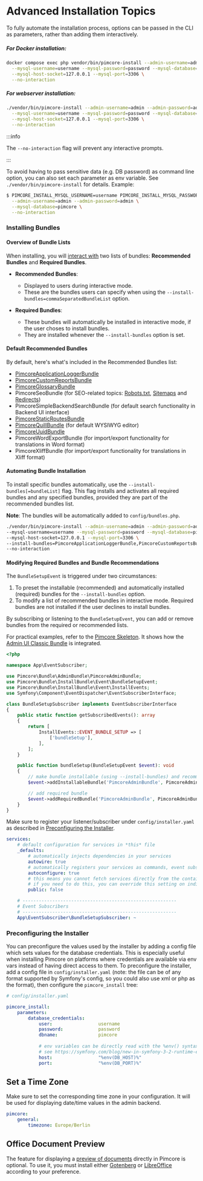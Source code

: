 # Advanced Installation Topics

To fully automate the installation process, options can be passed in the CLI as parameters, rather than adding them interactively. 

##### For Docker installation:

```bash
docker compose exec php vendor/bin/pimcore-install --admin-username=admin --admin-password=admin \
  --mysql-username=username --mysql-password=password --mysql-database=pimcore \
  --mysql-host-socket=127.0.0.1 --mysql-port=3306 \
  --no-interaction
```

##### For webserver installation:

```bash
./vendor/bin/pimcore-install --admin-username=admin --admin-password=admin \
  --mysql-username=username --mysql-password=password --mysql-database=pimcore \
  --mysql-host-socket=127.0.0.1 --mysql-port=3306 \
  --no-interaction
```

:::info

The `--no-interaction` flag will prevent any interactive prompts.

:::

To avoid having to pass sensitive data (e.g. DB password) as command line option, you can also set each parameter as env
variable. See `./vendor/bin/pimcore-install` for details. Example:

```bash
$ PIMCORE_INSTALL_MYSQL_USERNAME=username PIMCORE_INSTALL_MYSQL_PASSWORD=password ./vendor/bin/pimcore-install \
  --admin-username=admin --admin-password=admin \
  --mysql-database=pimcore \
  --no-interaction
```

### Installing Bundles

#### Overview of Bundle Lists

When installing, you will [interact with](#modifying-required-bundles-and-bundle-recommendations) two lists of
bundles: **Recommended Bundles** and **Required Bundles**.

- **Recommended Bundles**:
    - Displayed to users during interactive mode.
    - These are the bundles users can specify when using the `--install-bundles=commaSeparatedBundleList` option.

- **Required Bundles**:
    - These bundles will automatically be installed in interactive mode, if the user choses to install bundles.
    - They are installed whenever the `--install-bundles` option is set.

#### Default Recommended Bundles

By default, here's what's included in the Recommended Bundles list:

- [PimcoreApplicationLoggerBundle](../../18_Tools_and_Features/17_Application_Logger.md)
- [PimcoreCustomReportsBundle](../../18_Tools_and_Features/29_Custom_Reports.md)
- [PimcoreGlossaryBundle](../../18_Tools_and_Features/21_Glossary.md)
- PimcoreSeoBundle (for SEO-related topics: [Robots.txt](../../18_Tools_and_Features/38_Robots.txt.md), [Sitemaps](../../18_Tools_and_Features/39_Sitemaps.md) and [Redirects](../../02_MVC/04_Routing_and_URLs/04_Redirects.md))
- PimcoreSimpleBackendSearchBundle (for default search functionality in Backend UI interface)
- [PimcoreStaticRoutesBundle](../../02_MVC/04_Routing_and_URLs/02_Custom_Routes.md)
- [PimcoreQuillBundle](https://github.com/pimcore/quill-bundle/blob/1.x/README.md) (for default WYSIWYG editor)
- [PimcoreUuidBundle](../../19_Development_Tools_and_Details/19_UUID_Support.md)
- PimcoreWordExportBundle (for import/export functionality for translations in Word format)
- PimcoreXliffBundle (for import/export functionality for translations in Xliff format)

#### Automating Bundle Installation

To install specific bundles automatically, use the `--install-bundles[=bundleList]` flag. This flag installs and
activates all required bundles and any specified bundles, provided they are part of the recommended bundles list.

**Note**: The bundles will be automatically added to `config/bundles.php`.

```bash
./vendor/bin/pimcore-install --admin-username=admin --admin-password=admin \
--mysql-username=username --mysql-password=password --mysql-database=pimcore \
--mysql-host-socket=127.0.0.1 --mysql-port=3306 \
--install-bundles=PimcoreApplicationLoggerBundle,PimcoreCustomReportsBundle \
--no-interaction
```

#### Modifying Required Bundles and Bundle Recommendations
The `BundleSetupEvent` is triggered under two circumstances:

1. To preset the installable (recommended) and automatically installed (required) bundles for the `--install-bundles` option.
2. To modify a list of recommended bundles in interactive mode. Required bundles are not installed if the user declines to install bundles.

By subscribing or listening to the `BundleSetupEvent`, you can add or remove bundles from the required or recommended lists.

For practical examples, refer to the [Pimcore Skeleton](https://github.com/pimcore/skeleton). It shows how the [Admin UI Classic Bundle](https://github.com/pimcore/admin-ui-classic-bundle) is integrated.

```php
<?php

namespace App\EventSubscriber;

use Pimcore\Bundle\AdminBundle\PimcoreAdminBundle;
use Pimcore\Bundle\InstallBundle\Event\BundleSetupEvent;
use Pimcore\Bundle\InstallBundle\Event\InstallEvents;
use Symfony\Component\EventDispatcher\EventSubscriberInterface;

class BundleSetupSubscriber implements EventSubscriberInterface
{
    public static function getSubscribedEvents(): array
    {
        return [
            InstallEvents::EVENT_BUNDLE_SETUP => [
                ['bundleSetup'],
            ],
        ];
    }

    public function bundleSetup(BundleSetupEvent $event): void
    {
        // make bundle installable (using --install-bundles) and recommend it in interactive installation
        $event->addInstallableBundle('PimcoreAdminBundle', PimcoreAdminBundle::class, true);

        // add required bundle
        $event->addRequiredBundle('PimcoreAdminBundle', PimcoreAdminBundle::class);
    }
}
```

Make sure to register your listener/subscriber under `config/installer.yaml` as described in [Preconfiguring the Installer](#preconfiguring-the-installer).

```yaml
services:
    # default configuration for services in *this* file
    _defaults:
        # automatically injects dependencies in your services
        autowire: true
        # automatically registers your services as commands, event subscribers, etc.
        autoconfigure: true
        # this means you cannot fetch services directly from the container via $container->get()
        # if you need to do this, you can override this setting on individual services
        public: false

    # ---------------------------------------------------------
    # Event Subscribers
    # ---------------------------------------------------------
    App\EventSubscriber\BundleSetupSubscriber: ~

```

### Preconfiguring the Installer

You can preconfigure the values used by the installer by adding a config file which sets values for the database
credentials. This is especially useful when installing Pimcore on platforms where credentials are available via env vars
instead of having direct access to them. To preconfigure the installer, add a config file in `config/installer.yaml` 
(note: the file can be of any format supported by Symfony's config, so you could also use xml or php as the format), then configure the `pimcore_install` tree:

```yaml
# config/installer.yaml

pimcore_install:
    parameters:
        database_credentials:
            user:                 username
            password:             password
            dbname:               pimcore
            
            # env variables can be directly read with the %env() syntax
            # see https://symfony.com/blog/new-in-symfony-3-2-runtime-environment-variables
            host:                 "%env(DB_HOST)%"
            port:                 "%env(DB_PORT)%"
```

## Set a Time Zone
Make sure to set the corresponding time zone in your configuration. 
It will be used for displaying date/time values in the admin backend.

```yaml
pimcore:
    general:
        timezone: Europe/Berlin
```

## Office Document Preview

The feature for displaying a [preview of documents](../../04_Assets/03_Working_with_Thumbnails/05_Document_Thumbnails.md) directly in Pimcore is optional. To use it, you must install either [Gotenberg](../../23_Installation_and_Upgrade/03_System_Setup_and_Hosting/06_Additional_Tools_Installation.md#gotenberg) or [LibreOffice](../../23_Installation_and_Upgrade/03_System_Setup_and_Hosting/06_Additional_Tools_Installation.md#libreoffice-pdftotext-inkscape-) according to your preference.
